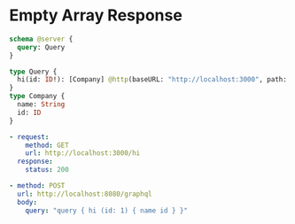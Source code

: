 # Empty Array Response

```graphql @config
schema @server {
  query: Query
}

type Query {
  hi(id: ID!): [Company] @http(baseURL: "http://localhost:3000", path: "/hi")
}
type Company {
  name: String
  id: ID
}
```

```yml @mock
- request:
    method: GET
    url: http://localhost:3000/hi
  response:
    status: 200
```

```yml @test
- method: POST
  url: http://localhost:8080/graphql
  body:
    query: "query { hi (id: 1) { name id } }"
```
